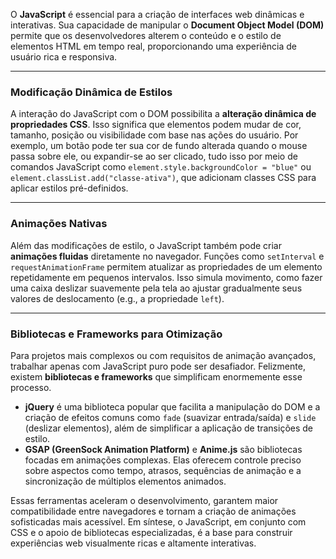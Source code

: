 O **JavaScript** é essencial para a criação de interfaces web dinâmicas e interativas. Sua capacidade de manipular o **Document Object Model (DOM)** permite que os desenvolvedores alterem o conteúdo e o estilo de elementos HTML em tempo real, proporcionando uma experiência de usuário rica e responsiva.

---

### Modificação Dinâmica de Estilos

A interação do JavaScript com o DOM possibilita a **alteração dinâmica de propriedades CSS**. Isso significa que elementos podem mudar de cor, tamanho, posição ou visibilidade com base nas ações do usuário. Por exemplo, um botão pode ter sua cor de fundo alterada quando o mouse passa sobre ele, ou expandir-se ao ser clicado, tudo isso por meio de comandos JavaScript como `element.style.backgroundColor = "blue"` ou `element.classList.add("classe-ativa")`, que adicionam classes CSS para aplicar estilos pré-definidos.

---

### Animações Nativas

Além das modificações de estilo, o JavaScript também pode criar **animações fluidas** diretamente no navegador. Funções como `setInterval` e `requestAnimationFrame` permitem atualizar as propriedades de um elemento repetidamente em pequenos intervalos. Isso simula movimento, como fazer uma caixa deslizar suavemente pela tela ao ajustar gradualmente seus valores de deslocamento (e.g., a propriedade `left`).

---

### Bibliotecas e Frameworks para Otimização

Para projetos mais complexos ou com requisitos de animação avançados, trabalhar apenas com JavaScript puro pode ser desafiador. Felizmente, existem **bibliotecas e frameworks** que simplificam enormemente esse processo.

* **jQuery** é uma biblioteca popular que facilita a manipulação do DOM e a criação de efeitos comuns como `fade` (suavizar entrada/saída) e `slide` (deslizar elementos), além de simplificar a aplicação de transições de estilo.
* **GSAP (GreenSock Animation Platform)** e **Anime.js** são bibliotecas focadas em animações complexas. Elas oferecem controle preciso sobre aspectos como tempo, atrasos, sequências de animação e a sincronização de múltiplos elementos animados.

Essas ferramentas aceleram o desenvolvimento, garantem maior compatibilidade entre navegadores e tornam a criação de animações sofisticadas mais acessível. Em síntese, o JavaScript, em conjunto com CSS e o apoio de bibliotecas especializadas, é a base para construir experiências web visualmente ricas e altamente interativas.